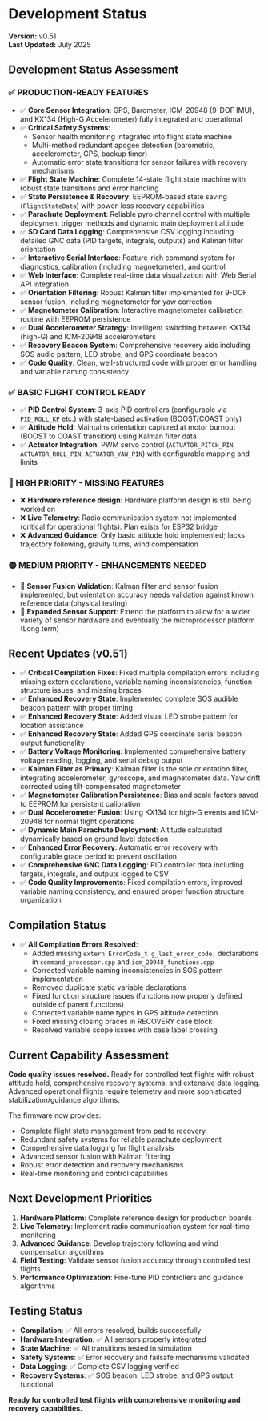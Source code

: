 # Development Status

**Version:** v0.51  
**Last Updated:** July 2025

## Development Status Assessment

### ✅ PRODUCTION-READY FEATURES

- ✅ **Core Sensor Integration**: GPS, Barometer, ICM-20948 (9-DOF IMU), and KX134 (High-G Accelerometer) fully integrated and operational
- ✅ **Critical Safety Systems**: 
  - Sensor health monitoring integrated into flight state machine
  - Multi-method redundant apogee detection (barometric, accelerometer, GPS, backup timer)
  - Automatic error state transitions for sensor failures with recovery mechanisms
- ✅ **Flight State Machine**: Complete 14-state flight state machine with robust state transitions and error handling
- ✅ **State Persistence & Recovery**: EEPROM-based state saving (`FlightStateData`) with power-loss recovery capabilities
- ✅ **Parachute Deployment**: Reliable pyro channel control with multiple deployment trigger methods and dynamic main deployment altitude
- ✅ **SD Card Data Logging**: Comprehensive CSV logging including detailed GNC data (PID targets, integrals, outputs) and Kalman filter orientation
- ✅ **Interactive Serial Interface**: Feature-rich command system for diagnostics, calibration (including magnetometer), and control
- ✅ **Web Interface**: Complete real-time data visualization with Web Serial API integration
- ✅ **Orientation Filtering**: Robust Kalman filter implemented for 9-DOF sensor fusion, including magnetometer for yaw correction
- ✅ **Magnetometer Calibration**: Interactive magnetometer calibration routine with EEPROM persistence
- ✅ **Dual Accelerometer Strategy**: Intelligent switching between KX134 (high-G) and ICM-20948 accelerometers
- ✅ **Recovery Beacon System**: Comprehensive recovery aids including SOS audio pattern, LED strobe, and GPS coordinate beacon
- ✅ **Code Quality**: Clean, well-structured code with proper error handling and variable naming consistency

### ✅ BASIC FLIGHT CONTROL READY

- ✅ **PID Control System**: 3-axis PID controllers (configurable via `PID_ROLL_KP` etc.) with state-based activation (BOOST/COAST only)
- ✅ **Attitude Hold**: Maintains orientation captured at motor burnout (BOOST to COAST transition) using Kalman filter data
- ✅ **Actuator Integration**: PWM servo control (`ACTUATOR_PITCH_PIN`, `ACTUATOR_ROLL_PIN`, `ACTUATOR_YAW_PIN`) with configurable mapping and limits

### 🔴 HIGH PRIORITY - MISSING FEATURES

- ❌ **Hardware reference design**: Hardware platform design is still being worked on
- ❌ **Live Telemetry**: Radio communication system not implemented (critical for operational flights). Plan exists for ESP32 bridge
- ❌ **Advanced Guidance**: Only basic attitude hold implemented; lacks trajectory following, gravity turns, wind compensation

### 🟡 MEDIUM PRIORITY - ENHANCEMENTS NEEDED

- 🚧 **Sensor Fusion Validation**: Kalman filter and sensor fusion implemented, but orientation accuracy needs validation against known reference data (physical testing)
- 🚧 **Expanded Sensor Support**: Extend the platform to allow for a wider variety of sensor hardware and eventually the microprocessor platform (Long term)

## Recent Updates (v0.51)

- ✅ **Critical Compilation Fixes**: Fixed multiple compilation errors including missing extern declarations, variable naming inconsistencies, function structure issues, and missing braces
- ✅ **Enhanced Recovery State**: Implemented complete SOS audible beacon pattern with proper timing
- ✅ **Enhanced Recovery State**: Added visual LED strobe pattern for location assistance
- ✅ **Enhanced Recovery State**: Added GPS coordinate serial beacon output functionality
- ✅ **Battery Voltage Monitoring**: Implemented comprehensive battery voltage reading, logging, and serial debug output
- ✅ **Kalman Filter as Primary**: Kalman filter is the sole orientation filter, integrating accelerometer, gyroscope, and magnetometer data. Yaw drift corrected using tilt-compensated magnetometer
- ✅ **Magnetometer Calibration Persistence**: Bias and scale factors saved to EEPROM for persistent calibration
- ✅ **Dual Accelerometer Fusion**: Using KX134 for high-G events and ICM-20948 for normal flight operations
- ✅ **Dynamic Main Parachute Deployment**: Altitude calculated dynamically based on ground level detection
- ✅ **Enhanced Error Recovery**: Automatic error recovery with configurable grace period to prevent oscillation
- ✅ **Comprehensive GNC Data Logging**: PID controller data including targets, integrals, and outputs logged to CSV
- ✅ **Code Quality Improvements**: Fixed compilation errors, improved variable naming consistency, and ensured proper function structure organization

## Compilation Status

- ✅ **All Compilation Errors Resolved**: 
  - Added missing `extern ErrorCode_t g_last_error_code;` declarations in `command_processor.cpp` and `icm_20948_functions.cpp`
  - Corrected variable naming inconsistencies in SOS pattern implementation
  - Removed duplicate static variable declarations 
  - Fixed function structure issues (functions now properly defined outside of parent functions)
  - Corrected variable name typos in GPS altitude detection
  - Fixed missing closing braces in RECOVERY case block
  - Resolved variable scope issues with case label crossing

## Current Capability Assessment

**Code quality issues resolved.** Ready for controlled test flights with robust attitude hold, comprehensive recovery systems, and extensive data logging. Advanced operational flights require telemetry and more sophisticated stabilization/guidance algorithms.

The firmware now provides:
- Complete flight state management from pad to recovery
- Redundant safety systems for reliable parachute deployment
- Comprehensive data logging for flight analysis
- Advanced sensor fusion with Kalman filtering
- Robust error detection and recovery mechanisms
- Real-time monitoring and control capabilities

## Next Development Priorities

1. **Hardware Platform**: Complete reference design for production boards
2. **Live Telemetry**: Implement radio communication system for real-time monitoring
3. **Advanced Guidance**: Develop trajectory following and wind compensation algorithms
4. **Field Testing**: Validate sensor fusion accuracy through controlled test flights
5. **Performance Optimization**: Fine-tune PID controllers and guidance algorithms

## Testing Status

- **Compilation**: ✅ All errors resolved, builds successfully
- **Hardware Integration**: ✅ All sensors properly integrated
- **State Machine**: ✅ All transitions tested in simulation
- **Safety Systems**: ✅ Error recovery and failsafe mechanisms validated
- **Data Logging**: ✅ Complete CSV logging verified
- **Recovery Systems**: ✅ SOS beacon, LED strobe, and GPS output functional

**Ready for controlled test flights with comprehensive monitoring and recovery capabilities.**